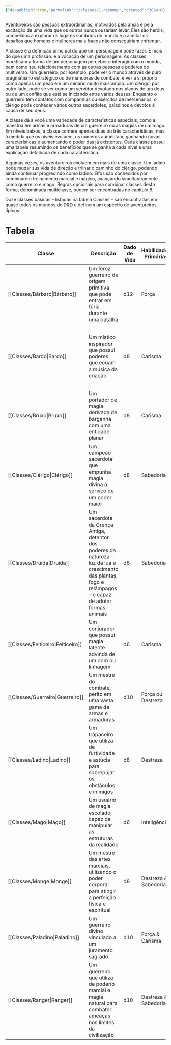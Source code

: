 ```yaml
---
{"dg-publish":true,"permalink":"/classes/1-resumo/","created":"2024-08-17T10:43:54.748-03:00","updated":"2024-08-07T16:26:52.052-03:00"}
---
```



Aventureiros são pessoas extraordinárias, motivados pela ânsia e pela excitação de uma vida que os outros nunca ousariam levar. Eles são heróis, compelidos a explorar os lugares sombrios do mundo e a aceitar os desafios que homens e mulheres mais fracos não conseguiriam enfrentar.

A classe é a definição principal do que um personagem pode fazer. É mais do que uma profissão: é a vocação de um personagem. As classes modificam a forma de um personagem perceber e interagir com o mundo, bem como seu relacionamento com as outras pessoas e poderes do multiverso. Um guerreiro, por exemplo, pode ver o mundo através de puro pragmatismo estratégico ou de manobras de combate, e ver a si próprio como apenas um peão em um cenário muito mais amplo. Um clérigo, por outro lado, pode se ver como um servidor devotado nos planos de um deus ou de um conflito que está se iniciando entre vários deuses. Enquanto o guerreiro tem contatos com companhias ou exércitos de mercenários, o clérigo pode conhecer vários outros sacerdotes, paladinos e devotos à causa de seu deus.

A classe dá a você uma variedade de características especiais, como a maestria em armas e armaduras de um guerreiro ou as magias de um mago. Em níveis baixos, a classe confere apenas duas ou três características, mas à medida que os níveis evoluem, os números aumentam, ganhando novas características e aumentando o poder das já existentes. Cada classe possui uma tabela resumindo os benefícios que se ganha a cada nível e uma explicação detalhada de cada característica.

Algumas vezes, os aventureiros evoluem em mais de uma classe. Um ladino pode mudar sua vida de direção e trilhar o caminho do clérigo, podendo ainda continuar progredindo como ladino. Elfos são conhecidos por combinarem treinamento marcial e mágico, avançando simultaneamente como guerreiro e mago. Regras opcionais para combinar classes desta forma, denominada multiclasse, podem ser encontradas no capítulo 6.

Doze classes básicas – listadas na tabela Classes – são encontradas em quase todos os mundos de D&D e definem um espectro de aventureiros típicos.

# Tabela

| Classe | Descrição | Dado de Vida | Habilidades<br>Primárias | Proficiências<br>em Resistência | Proficiências em Armas e Armaduras |
|----|----|----|---|---|---|
| [[Classes/Bárbaro\|Bárbaro]]      | Um feroz guerreiro de origem primitiva que pode entrar em fúria durante uma batalha                          | d12          | Força                         | Força & Constituição         | Armaduras leves e médias, escudos, armas simples e marciais                                                                 |
| [[Classes/Bardo\|Bardo]]        | Um místico inspirador que possui poderes que ecoam a música da criação                                      | d8           | Carisma                       | Destreza & Carisma           | Armaduras leves, armas simples, bestas de mão, espadas longas, rapieiras, espadas curtas                                    |
| [[Classes/Bruxo\|Bruxo]]        | Um portador de magia derivada de barganha com uma entidade planar                                           | d8           | Carisma                       | Sabedoria & Carisma          | Armaduras leves, armas simples                                                                                                 |
| [[Classes/Clérigo\|Clérigo]]      | Um campeão sacerdotal que empunha magia divina a serviço de um poder maior                                 | d8           | Sabedoria                     | Sabedoria & Carisma          | Armaduras leves e médias, escudos, armas simples                                                                             |
| [[Classes/Druida\|Druida]]        | Um sacerdote da Crença Antiga, detentor dos poderes da natureza – luz da lua e crescimento das plantas, fogo e relâmpagos – e capaz de adotar formas animais | d8           | Sabedoria                     | Inteligência & Sabedoria     | Armaduras leves e médias (não metálicas), escudos (não metálicos), clavas, adagas, dardos, azagaias, maças, bordões, cimitarras, foices, fundas e lanças |
| [[Classes/Feiticeiro\|Feiticeiro]]    | Um conjurador que possui magia latente advinda de um dom ou linhagem                                         | d6           | Carisma                       | Constituição & Carisma       | Adagas, dardos, fundas, bordões, bestas leves                                                                                 |
| [[Classes/Guerreiro\|Guerreiro]]     | Um mestre do combate, perito em uma vasta gama de armas e armaduras                                          | d10          | Força ou Destreza              | Força & Constituição         | Todas as armaduras, armas simples e marciais                                                                                  |
| [[Classes/Ladino\|Ladino]]        | Um trapaceiro que utiliza de furtividade e astúcia para sobrepujar os obstáculos e inimigos                 | d8           | Destreza                       | Destreza & Inteligência      | Armaduras leves, armas simples, bestas de mão, espadas longas, rapieiras, espadas curtas                                    |
| [[Classes/Mago\|Mago]]          | Um usuário de magia escolado, capaz de manipular as estruturas da realidade                                   | d6           | Inteligência                   | Inteligência & Sabedoria     | Adagas, dardos, fundas, bastões, bestas leves                                                                                 |
| [[Classes/Monge\|Monge]]         | Um mestre das artes marciais, utilizando o poder corporal para atingir a perfeição física e espiritual        | d8           | Destreza & Sabedoria           | Força & Destreza             | Armas simples, espadas curtas                                                                                                 |
| [[Classes/Paladino\|Paladino]]      | Um guerreiro divino vinculado a um juramento sagrado                                                          | d10          | Força & Carisma                | Sabedoria & Carisma          | Todas as armaduras, escudos, armas simples e marciais                                                                         |
| [[Classes/Ranger\|Ranger]]   | Um guerreiro que utiliza de poderio marcial e magia natural para combater ameaças nos limites da civilização | d10          | Destreza & Sabedoria           | Força & Destreza             | Armaduras leves e médias, escudos, armas simples e marciais                                                                  |